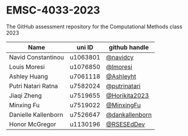 # EMSC-4033-2023
The GitHub assessment repository for the Computational Methods class 2023


| Name  | uni ID | github handle |
| ------------- | ------------- | ------------- |
| Navid Constantinou | u1063801  | [@navidcy](https://github.com/navidcy) |
| Louis Moresi | u1076850 | [@lmoresi](https://github.com/lmoresi) |
| Ashley Huang | u7061118 | [@Ashleyht](https://github.com/Ashleyht) |
| Putri Natari Ratna | u7582024 | [@putrinatari](https://github.com/putrinatari) |
| Jiaqi Zheng | u7519655 | [@Horikita2023](https://github.com/Horikita2023) |
| Minxing Fu | u7519022 | [@MinxingFu](https://github.com/MinxingFu) |
| Danielle Kallenborn| u7526647 | [@dankallenborn](https://github.com/dankallenborn) |
| Honor McGregor | u1130196| [@RSESEdDev](https://github.com/RSESEdDev) |

